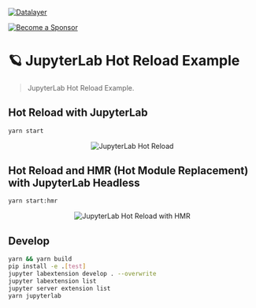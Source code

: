 [![Datalayer](https://assets.datalayer.tech/datalayer-25.svg)](https://datalayer.io)

[![Become a Sponsor](https://img.shields.io/static/v1?label=Become%20a%20Sponsor&message=%E2%9D%A4&logo=GitHub&style=flat&color=1ABC9C)](https://github.com/sponsors/datalayer)

# 🪐 JupyterLab Hot Reload Example

> JupyterLab Hot Reload Example.

## Hot Reload with JupyterLab

```bash
yarn start
```

<div align="center" style="text-align: center">
  <img alt="JupyterLab Hot Reload" src="https://datalayer-jupyter-examples.s3.amazonaws.com/jupyterlab-hot-reload.gif" />
</div>

## Hot Reload and HMR (Hot Module Replacement) with JupyterLab Headless

```bash
yarn start:hmr
```

<div align="center" style="text-align: center">
  <img alt="JupyterLab Hot Reload with HMR" src="https://datalayer-jupyter-examples.s3.amazonaws.com/jupyterlab-hot-reload-hmr.gif" />
</div>

## Develop

```bash
yarn && yarn build
pip install -e .[test]
jupyter labextension develop . --overwrite
jupyter labextension list
jupyter server extension list
yarn jupyterlab
```
